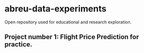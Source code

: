 # abreu-data-experiments
Open repository used for educational and research exploration.

## Project number 1: Flight Price Prediction for practice.
